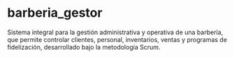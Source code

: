 # barberia_gestor
Sistema integral para la gestión administrativa y operativa de una barbería, que permite controlar clientes, personal, inventarios, ventas y programas de fidelización, desarrollado bajo la metodología Scrum.
